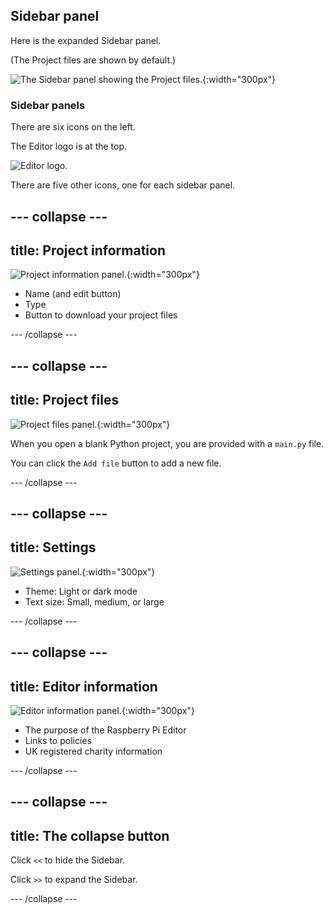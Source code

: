 ## Sidebar panel

Here is the expanded Sidebar panel.

(The Project files are shown by default.)

![The Sidebar panel showing the Project files.](images/project-files-python.png){:width="300px"}

### Sidebar panels

There are six icons on the left.

The Editor logo is at the top.

![Editor logo.](images/python_icon.png)

There are five other icons, one for each sidebar panel.

--- collapse ---
---
title: Project information
---

![Project information panel.](images/sidepanel-projects-info-python.png){:width="300px"}

+ Name (and edit button)
+ Type
+ Button to download your project files

--- /collapse ---

--- collapse ---
---
title: Project files
---

![Project files panel.](images/project-files-python.png){:width="300px"}

When you open a blank Python project, you are provided with a `main.py` file.

You can click the `Add file` button to add a new file.

--- /collapse ---

--- collapse ---
---
title: Settings
---

![Settings panel.](images/sidebar-settings-python.png){:width="300px"}

+ Theme: Light or dark mode
+ Text size: Small, medium, or large

--- /collapse ---

--- collapse ---
---
title: Editor information
---

![Editor information panel.](images/sidebar-info-python.png){:width="300px"}

+ The purpose of the Raspberry Pi Editor
+ Links to policies
+ UK registered charity information

--- /collapse ---

--- collapse ---
---
title: The collapse button
---

Click `<<` to hide the Sidebar.

Click `>>` to expand the Sidebar.

--- /collapse ---
